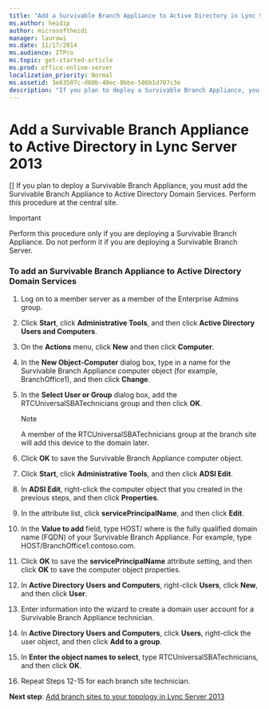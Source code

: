 ```yaml
---
title: "Add a Survivable Branch Appliance to Active Directory in Lync Server 2013"
ms.author: heidip
author: microsoftheidi
manager: laurawi
ms.date: 11/17/2014
ms.audience: ITPro
ms.topic: get-started-article
ms.prod: office-online-server
localization_priority: Normal
ms.assetid: 3e63507c-d60b-40ec-8bbe-586b1d707c3e
description: "If you plan to deploy a Survivable Branch Appliance, you must add the Survivable Branch Appliance to Active Directory Domain Services. Perform this procedure at the central site."
---
```


# Add a Survivable Branch Appliance to Active Directory in Lync Server 2013
[]
If you plan to deploy a Survivable Branch Appliance, you must add the Survivable Branch Appliance to Active Directory Domain Services. Perform this procedure at the central site.
  
> [!IMPORTANT]
> Perform this procedure only if you are deploying a Survivable Branch Appliance. Do not perform it if you are deploying a Survivable Branch Server. 
  
### To add an Survivable Branch Appliance to Active Directory Domain Services

1. Log on to a member server as a member of the Enterprise Admins group.
    
2. Click **Start**, click **Administrative Tools**, and then click **Active Directory Users and Computers**.
    
3. On the **Actions** menu, click **New** and then click **Computer**.
    
4. In the **New Object-Computer** dialog box, type in a name for the Survivable Branch Appliance computer object (for example, BranchOffice1), and then click **Change**.
    
5. In the **Select User or Group** dialog box, add the RTCUniversalSBATechnicians group and then click **OK**.
    
    > [!NOTE]
    > A member of the RTCUniversalSBATechnicians group at the branch site will add this device to the domain later. 
  
6. Click **OK** to save the Survivable Branch Appliance computer object. 
    
7. Click **Start**, click **Administrative Tools**, and then click **ADSI Edit**.
    
8. In **ADSI Edit**, right-click the computer object that you created in the previous steps, and then click **Properties**.
    
9. In the attribute list, click **servicePrincipalName**, and then click **Edit**.
    
10. In the **Value to add** field, type HOST/<SBA FQDN> where <SBA FQDN> is the fully qualified domain name (FQDN) of your Survivable Branch Appliance. For example, type HOST/BranchOffice1.contoso.com.
    
11. Click **OK** to save the **servicePrincipalName** attribute setting, and then click **OK** to save the computer object properties. 
    
12. In **Active Directory Users and Computers**, right-click **Users**, click **New**, and then click **User**.
    
13. Enter information into the wizard to create a domain user account for a Survivable Branch Appliance technician. 
    
14. In **Active Directory Users and Computers**, click **Users**, right-click the user object, and then click **Add to a group**.
    
15. In **Enter the object names to select**, type RTCUniversalSBATechnicians, and then click **OK**.
    
16. Repeat Steps 12-15 for each branch site technician.
    
 **Next step**: [Add branch sites to your topology in Lync Server 2013](add-branch-sites-to-your-topology.md)

